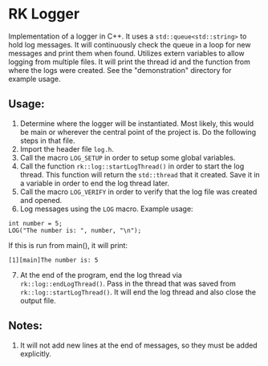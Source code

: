 # RK Logger

Implementation of a logger in C++. It uses a ```std::queue<std::string>``` to hold log messages. It will continuously check the queue in a loop for new messages and print them when found. Utilizes extern variables to allow logging from multiple files. It will print the thread id and the function from where the logs were created. See the "demonstration" directory for example usage.

## Usage:
1. Determine where the logger will be instantiated. Most likely, this would be main or wherever the central point of the project is. Do the following steps in that file.
2. Import the header file ```log.h```.
3. Call the macro ```LOG_SETUP``` in order to setup some global variables.
4. Call the function ```rk::log::startLogThread()``` in order to start the log thread. This function will return the ```std::thread``` that it created. Save it in a variable in order to end the log thread later.
5. Call the macro ```LOG_VERIFY``` in order to verify that the log file was created and opened.
6. Log messages using the ```LOG``` macro. Example usage: 
```
int number = 5;
LOG("The number is: ", number, "\n");
```
If this is run from main(), it will print:
```
[1][main]The number is: 5
```
7. At the end of the program, end the log thread via ```rk::log::endLogThread()```. Pass in the thread that was saved from ```rk::log::startLogThread()```. It will end the log thread and also close the output file.

## Notes:
1. It will not add new lines at the end of messages, so they must be added explicitly.
